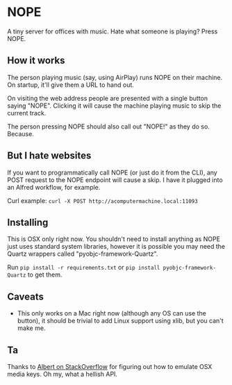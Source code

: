 NOPE
====
A tiny server for offices with music. Hate what someone is playing? Press NOPE.

How it works
------------
The person playing music (say, using AirPlay) runs NOPE on their machine. On startup, it'll give them a URL to hand out.

On visiting the web address people are presented with a single button saying "NOPE". Clicking it will cause the machine playing music to skip the current track.

The person pressing NOPE should also call out "NOPE!" as they do so. Because.

But I hate websites
-------------------
If you want to programmatically call NOPE (or just do it from the CLI), any POST request to the NOPE endpoint will cause a skip. I have it plugged into an Alfred workflow, for example.

Curl example:
````curl -X POST http://acomputermachine.local:11093````

Installing
----------
This is OSX only right now. You shouldn't need to install anything as NOPE just uses standard system libraries, however it is possible you may need the Quartz wrappers called "pyobjc-framework-Quartz".

Run ````pip install -r requirements.txt```` or ````pip install pyobjc-framework-Quartz```` to get them.

Caveats
-------
* This only works on a Mac right now (although any OS can use the button), it should be trivial to add Linux support using xlib, but you can't make me.

Ta
---
Thanks to [Albert on StackOverflow](http://stackoverflow.com/questions/11045814/emulate-media-key-press-on-mac) for figuring out how to emulate OSX media keys. Oh my, what a hellish API.
